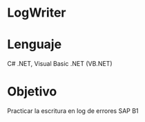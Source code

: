 # LogWriter
# Lenguaje
C# .NET, Visual Basic .NET (VB.NET)

# Objetivo
Practicar la escritura en log de errores SAP B1